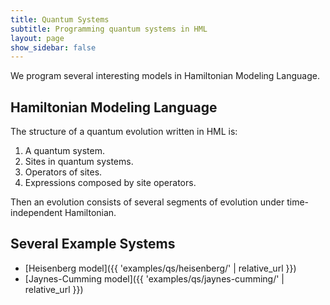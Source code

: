 ```yaml
---
title: Quantum Systems
subtitle: Programming quantum systems in HML
layout: page
show_sidebar: false
---
```


We program several interesting models in Hamiltonian Modeling Language.

## Hamiltonian Modeling Language

The structure of a quantum evolution written in HML is:
1. A quantum system.
2. Sites in quantum systems.
3. Operators of sites.
4. Expressions composed by site operators.

Then an evolution consists of several segments of evolution under time-independent Hamiltonian.

## Several Example Systems

* [Heisenberg model]({{ 'examples/qs/heisenberg/' | relative_url }})
* [Jaynes-Cumming model]({{ 'examples/qs/jaynes-cumming/' | relative_url }})
